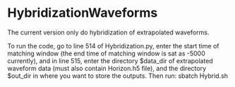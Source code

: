 # HybridizationWaveforms

The current version only do hybridization of extrapolated waveforms.

To run the code, go to line 514 of Hybridization.py, enter the start time of matching window (the end time of matching window is sat as -5000 currently), and in line 515, enter the directory $data_dir of extrapolated waveform data (must also contain Horizon.h5 file), and the directory $out_dir in where you want to store the outputs. Then run: sbatch Hybrid.sh
